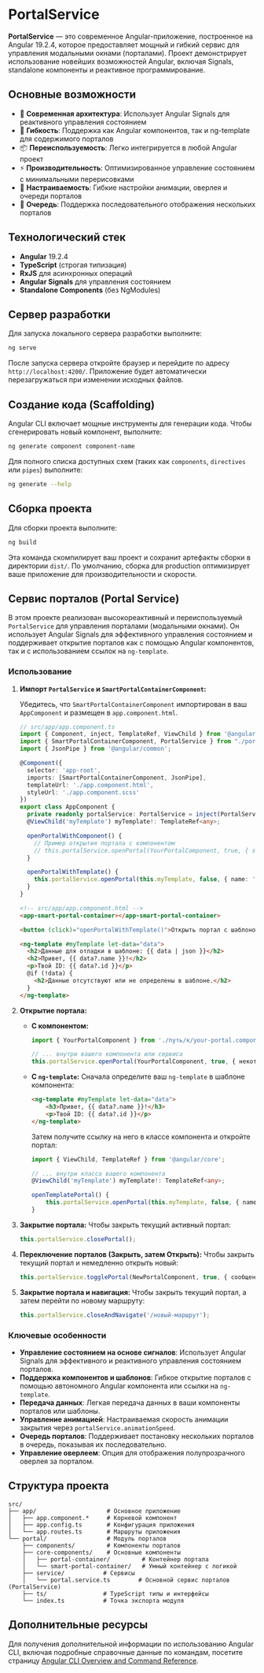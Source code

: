 # PortalService

**PortalService** — это современное Angular-приложение, построенное на Angular 19.2.4, которое предоставляет мощный и гибкий сервис для управления модальными окнами (порталами). Проект демонстрирует использование новейших возможностей Angular, включая Signals, standalone компоненты и реактивное программирование.

## Основные возможности

- 🚀 **Современная архитектура**: Использует Angular Signals для реактивного управления состоянием
- 🎯 **Гибкость**: Поддержка как Angular компонентов, так и ng-template для содержимого порталов
- 📦 **Переиспользуемость**: Легко интегрируется в любой Angular проект
- ⚡ **Производительность**: Оптимизированное управление состоянием с минимальными перерисовками
- 🎨 **Настраиваемость**: Гибкие настройки анимации, оверлея и очереди порталов
- 🔄 **Очередь**: Поддержка последовательного отображения нескольких порталов

## Технологический стек

- **Angular** 19.2.4
- **TypeScript** (строгая типизация)
- **RxJS** для асинхронных операций
- **Angular Signals** для управления состоянием
- **Standalone Components** (без NgModules)

## Сервер разработки

Для запуска локального сервера разработки выполните:

```bash
ng serve
```

После запуска сервера откройте браузер и перейдите по адресу `http://localhost:4200/`. Приложение будет автоматически перезагружаться при изменении исходных файлов.

## Создание кода (Scaffolding)

Angular CLI включает мощные инструменты для генерации кода. Чтобы сгенерировать новый компонент, выполните:

```bash
ng generate component component-name
```

Для полного списка доступных схем (таких как `components`, `directives` или `pipes`) выполните:

```bash
ng generate --help
```

## Сборка проекта

Для сборки проекта выполните:

```bash
ng build
```

Эта команда скомпилирует ваш проект и сохранит артефакты сборки в директории `dist/`. По умолчанию, сборка для production оптимизирует ваше приложение для производительности и скорости.

## Сервис порталов (Portal Service)

В этом проекте реализован высокореактивный и переиспользуемый `PortalService` для управления порталами (модальными окнами). Он использует Angular Signals для эффективного управления состоянием и поддерживает открытие порталов как с помощью Angular компонентов, так и с использованием ссылок на `ng-template`.

### Использование

1.  **Импорт `PortalService` и `SmartPortalContainerComponent`:**

    Убедитесь, что `SmartPortalContainerComponent` импортирован в ваш `AppComponent` и размещен в `app.component.html`.

    ```typescript
    // src/app/app.component.ts
    import { Component, inject, TemplateRef, ViewChild } from '@angular/core';
    import { SmartPortalContainerComponent, PortalService } from "./portal";
    import { JsonPipe } from '@angular/common';

    @Component({
      selector: 'app-root',
      imports: [SmartPortalContainerComponent, JsonPipe],
      templateUrl: './app.component.html',
      styleUrl: './app.component.scss'
    })
    export class AppComponent {
      private readonly portalService: PortalService = inject(PortalService);
      @ViewChild('myTemplate') myTemplate!: TemplateRef<any>;

      openPortalWithComponent() {
        // Пример открытия портала с компонентом
        // this.portalService.openPortal(YourPortalComponent, true, { someData: 'value' });
      }

      openPortalWithTemplate() {
        this.portalService.openPortal(this.myTemplate, false, { name: 'Егор', id: 333 });
      }
    }
    ```

    ```html
    <!-- src/app/app.component.html -->
    <app-smart-portal-container></app-smart-portal-container>

    <button (click)="openPortalWithTemplate()">Открыть портал с шаблоном</button>

    <ng-template #myTemplate let-data="data">
      <h2>Данные для отладки в шаблоне: {{ data | json }}</h2>
      <h2>Привет, {{ data?.name }}!</h2>
      <p>Твой ID: {{ data?.id }}</p>
      @if (!data) {
        <h2>Данные отсутствуют или не определены в шаблоне.</h2>
      }
    </ng-template>
    ```

2.  **Открытие портала:**

    *   **С компонентом:**
        ```typescript
        import { YourPortalComponent } from './путь/к/your-portal.component';

        // ... внутри вашего компонента или сервиса
        this.portalService.openPortal(YourPortalComponent, true, { некоторыйКлюч: 'некотороеЗначение' });
        ```

    *   **С `ng-template`:**
        Сначала определите ваш `ng-template` в шаблоне компонента:

        ```html
        <ng-template #myTemplate let-data="data">
            <h3>Привет, {{ data?.name }}!</h3>
            <p>Твой ID: {{ data?.id }}</p>
        </ng-template>
        ```
        Затем получите ссылку на него в классе компонента и откройте портал:
        ```typescript
        import { ViewChild, TemplateRef } from '@angular/core';

        // ... внутри класса вашего компонента
        @ViewChild('myTemplate') myTemplate!: TemplateRef<any>;

        openTemplatePortal() {
            this.portalService.openPortal(this.myTemplate, false, { name: 'Алиса', id: 123 });
        }
        ```

3.  **Закрытие портала:**
    Чтобы закрыть текущий активный портал:
    ```typescript
    this.portalService.closePortal();
    ```

4.  **Переключение порталов (Закрыть, затем Открыть):**
    Чтобы закрыть текущий портал и немедленно открыть новый:
    ```typescript
    this.portalService.togglePortal(NewPortalComponent, true, { сообщение: 'Переключено!' });
    ```

5.  **Закрытие портала и навигация:**
    Чтобы закрыть текущий портал, а затем перейти по новому маршруту:
    ```typescript
    this.portalService.closeAndNavigate('/новый-маршрут');
    ```

### Ключевые особенности

*   **Управление состоянием на основе сигналов**: Использует Angular Signals для эффективного и реактивного управления состоянием порталов.
*   **Поддержка компонентов и шаблонов**: Гибкое открытие порталов с помощью автономного Angular компонента или ссылки на `ng-template`.
*   **Передача данных**: Легкая передача данных в ваши компоненты порталов или шаблоны.
*   **Управление анимацией**: Настраиваемая скорость анимации закрытия через `portalService.animationSpeed`.
*   **Очередь порталов**: Поддерживает постановку нескольких порталов в очередь, показывая их последовательно.
*   **Управление оверлеем**: Опция для отображения полупрозрачного оверлея за порталом.

## Структура проекта

```
src/
├── app/                    # Основное приложение
│   ├── app.component.*     # Корневой компонент
│   ├── app.config.ts       # Конфигурация приложения
│   └── app.routes.ts       # Маршруты приложения
└── portal/                 # Модуль порталов
    ├── components/         # Компоненты порталов
    ├── core-components/    # Основные компоненты
    │   ├── portal-container/         # Контейнер портала
    │   └── smart-portal-container/   # Умный контейнер с логикой
    ├── service/           # Сервисы
    │   └── portal.service.ts        # Основной сервис порталов (PortalService)
    ├── ts/                # TypeScript типы и интерфейсы
    └── index.ts           # Точка экспорта модуля
```

## Дополнительные ресурсы

Для получения дополнительной информации по использованию Angular CLI, включая подробные справочные данные по командам, посетите страницу [Angular CLI Overview and Command Reference](https://angular.dev/tools/cli).
